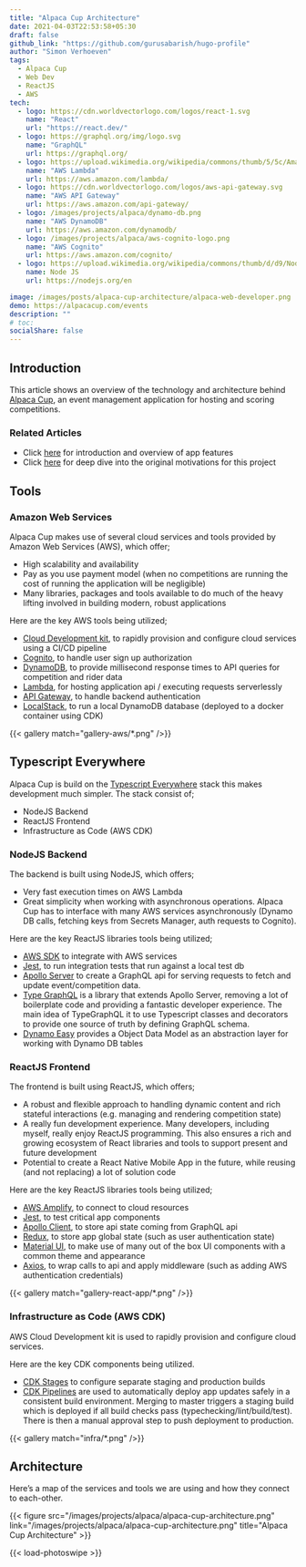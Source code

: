 ```yaml
---
title: "Alpaca Cup Architecture"
date: 2021-04-03T22:53:58+05:30
draft: false
github_link: "https://github.com/gurusabarish/hugo-profile"
author: "Simon Verhoeven"
tags:
  - Alpaca Cup
  - Web Dev
  - ReactJS
  - AWS
tech:
  - logo: https://cdn.worldvectorlogo.com/logos/react-1.svg
    name: "React"
    url: "https://react.dev/"
  - logo: https://graphql.org/img/logo.svg
    name: "GraphQL"
    url: https://graphql.org/
  - logo: https://upload.wikimedia.org/wikipedia/commons/thumb/5/5c/Amazon_Lambda_architecture_logo.svg/200px-Amazon_Lambda_architecture_logo.svg.png
    name: "AWS Lambda"
    url: https://aws.amazon.com/lambda/
  - logo: https://cdn.worldvectorlogo.com/logos/aws-api-gateway.svg
    name: "AWS API Gateway"
    url: https://aws.amazon.com/api-gateway/
  - logo: /images/projects/alpaca/dynamo-db.png
    name: "AWS DynamoDB"
    url: https://aws.amazon.com/dynamodb/
  - logo: /images/projects/alpaca/aws-cognito-logo.png
    name: "AWS Cognito"
    url: https://aws.amazon.com/cognito/
  - logo: https://upload.wikimedia.org/wikipedia/commons/thumb/d/d9/Node.js_logo.svg/2560px-Node.js_logo.svg.png
    name: Node JS
    url: https://nodejs.org/en

image: /images/posts/alpaca-cup-architecture/alpaca-web-developer.png
demo: https://alpacacup.com/events
description: ""
# toc:
socialShare: false
---
```


## Introduction

This article shows an overview of the technology and architecture behind [Alpaca Cup](https://alpacacup.com/events), an event management application for hosting and scoring competitions.

### Related Articles

- Click [here](/projects/alpaca-cup) for introduction and overview of app features
- Click [here](/blogs/wakeboard-competition-app) for deep dive into the original motivations for this project

<!-- {{< figure src="judge scoring.png"
    width="200"
    height="300"
    caotion="Bla bla bla"
    caption-position="center"
    attr="Bla bla bla"
    target="_blank" alt="Lighthouse Amrum" >}}
{{< figure src="judge scoring.png"
    width="200"
    height="300"
    caotion="Bla bla bla"
    caption-position="center"
    attr="Bla bla bla"
    target="_blank" alt="Lighthouse Amrum" >}} -->

## Tools

### Amazon Web Services

Alpaca Cup makes use of several cloud services and tools provided by Amazon Web Services (AWS), which offer;

- High scalability and availability
- Pay as you use payment model (when no competitions are running the cost of running the application will be negligible)
- Many libraries, packages and tools available to do much of the heavy lifting involved in building modern, robust applications

Here are the key AWS tools being utilized;

- [Cloud Development kit](https://aws.amazon.com/cdk/), to rapidly provision and configure cloud services using a CI/CD pipeline
- [Cognito](https://aws.amazon.com/cognito/), to handle user sign up authorization
- [DynamoDB](https://aws.amazon.com/dynamodb/), to provide millisecond response times to API queries for competition and rider data
- [Lambda](https://aws.amazon.com/lambda/), for hosting application api / executing requests serverlessly
- [API Gateway](https://aws.amazon.com/api-gateway/), to handle backend authentication
- [LocalStack](https://docs.localstack.cloud/), to run a local DynamoDB database (deployed to a docker container using CDK)

{{< gallery match="gallery-aws/*.png" />}}

## Typescript Everywhere

Alpaca Cup is build on the [Typescript Everywhere](https://creativedesignsguru.com/typescript-everywhere/) stack this makes development much simpler. The stack consist of;

- NodeJS Backend
- ReactJS Frontend
- Infrastructure as Code (AWS CDK)

### NodeJS Backend

The backend is built using NodeJS, which offers;

- Very fast execution times on AWS Lambda
- Great simplicity when working with asynchronous operations. Alpaca Cup has to interface with many AWS services asynchronously (Dynamo DB calls, fetching keys from Secrets Manager, auth requests to Cognito).

Here are the key ReactJS libraries tools being utilized;

- [AWS SDK](https://aws.amazon.com/sdk-for-javascript/) to integrate with AWS services
- [Jest](https://jestjs.io/), to run integration tests that run against a local test db
- [Apollo Server](https://www.apollographql.com/docs/apollo-server/) to create a GraphQL api for serving requests to fetch and update event/competition data.
- [Type GraphQL](https://typegraphql.com/) is a library that extends Apollo Server, removing a lot of boilerplate code and providing a fantastic developer experience. The main idea of TypeGraphQL it to use Typescript classes and decorators to provide one source of truth by defining GraphQL schema.
- [Dynamo Easy](https://github.com/shiftcode/dynamo-easy) provides a Object Data Model as an abstraction layer for working with Dynamo DB tables

### ReactJS Frontend

The frontend is built using ReactJS, which offers;

- A robust and flexible approach to handling dynamic content and rich stateful interactions (e.g. managing and rendering competition state)
- A really fun development experience. Many developers, including myself, really enjoy ReactJS programming. This also ensures a rich and growing ecosystem of React libraries and tools to support present and future development
- Potential to create a React Native Mobile App in the future, while reusing (and not replacing) a lot of solution code

Here are the key ReactJS libraries tools being utilized;

- [AWS Amplify](https://docs.amplify.aws/), to connect to cloud resources
- [Jest](https://jestjs.io/), to test critical app components
- [Apollo Client](https://www.apollographql.com/docs/react/), to store api state coming from GraphQL api
- [Redux](https://aws-amplify.github.io/), to store app global state (such as user authentication state)
- [Material UI](https://material-ui.com/), to make use of many out of the box UI components with a common theme and appearance
- [Axios](https://www.npmjs.com/package/axios), to wrap calls to api and apply middleware (such as adding AWS authentication credentials)

{{< gallery match="gallery-react-app/*.png" />}}

### Infrastructure as Code (AWS CDK)

AWS Cloud Development kit is used to rapidly provision and configure cloud services.

Here are the key CDK components being utilized.

- [CDK Stages](https://docs.aws.amazon.com/cdk/api/v1/docs/@aws-cdk_core.Stage.html) to configure separate staging and production builds
- [CDK Pipelines](https://docs.aws.amazon.com/cdk/v2/guide/cdk_pipeline.html) are used to automatically deploy app updates safely in a consistent build environment. Merging to master triggers a staging build which is deployed if all build checks pass (typechecking/lint/build/test). There is then a manual approval step to push deployment to production.

{{< gallery match="infra/*.png" />}}

## Architecture

Here’s a map of the services and tools we are using and how they connect to each-other.

{{< figure src="/images/projects/alpaca/alpaca-cup-architecture.png" link="/images/projects/alpaca/alpaca-cup-architecture.png" title="Alpaca Cup Architecture" >}}

{{< load-photoswipe >}}
